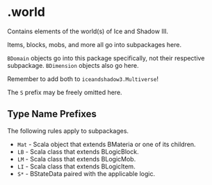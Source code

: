 # .world

Contains elements of the world(s) of Ice and Shadow III.

Items, blocks, mobs, and more all go into subpackages here.

`BDomain` objects go into this package specifically, not their respective subpackage.
`BDimension` objects also go here.

Remember to add both to `iceandshadow3.Multiverse`!

The `S` prefix may be freely omitted here.

## Type Name Prefixes

The following rules apply to subpackages. 

* `Mat` - Scala object that extends BMateria or one of its children.
* `LB` - Scala class that extends BLogicBlock.
* `LM` - Scala class that extends BLogicMob.
* `LI` - Scala class that extends BLogicItem.
* `S*` - BStateData paired with the applicable logic.